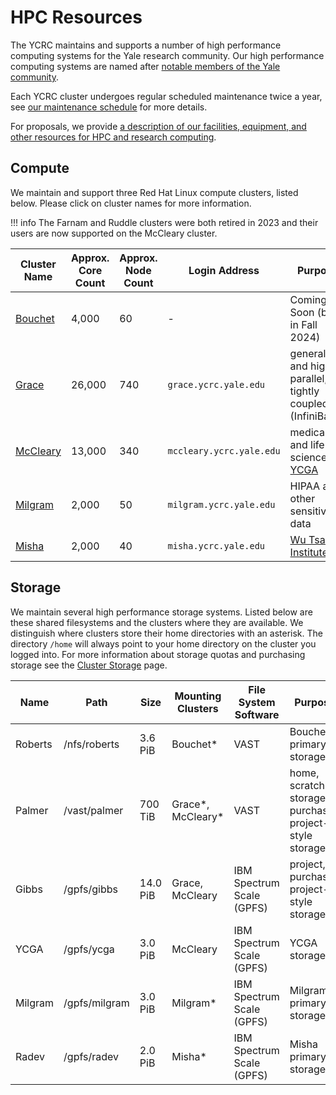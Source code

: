# HPC Resources

The YCRC maintains and supports a number of high performance computing systems for the Yale research community. Our high performance computing systems are named after [notable members of the Yale community](https://research.computing.yale.edu/about/hpc-resources).

Each YCRC cluster undergoes regular scheduled maintenance twice a year, see [our maintenance schedule](/clusters/maintenance) for more details.

For proposals, we provide [a description of our facilities, equipment, and other resources for HPC and research computing](https://docs.google.com/document/d/1TRoXlMd8muiFP8NUp6g00tl0QAV5P8KScnC0vBv6oBA).

## Compute

We maintain and support three Red Hat Linux compute clusters, listed below. Please click on cluster names for more information. 

!!! info
    The Farnam and Ruddle clusters were both retired in 2023 and their users are now supported on the McCleary cluster.

| Cluster Name        | Approx. Core Count | Approx. Node Count | Login Address<img width=200/> | Purpose                                                            |
|---------------------|--------------------|---------------------|-------------------------------|-------------------------------------------------------------------|
| [Bouchet](bouchet)  | 4,000              | 60                  | -                            | Coming Soon (beta in Fall 2024)                  |
| [Grace](grace)      | 26,000             | 740                 | `grace.ycrc.yale.edu`          | general and highly parallel, tightly coupled (InfiniBand)|
| [McCleary](mccleary)| 13,000             | 340                 | `mccleary.ycrc.yale.edu`      | medical and life science, [YCGA](http://ycga.yale.edu/)     |
| [Milgram](milgram)  | 2,000              | 50                 | `milgram.ycrc.yale.edu`        | HIPAA and other sensitive data                |
| [Misha](misha)      | 2,000              | 40                  | `misha.ycrc.yale.edu`        | [Wu Tsai Institute](http://wti.yale.edu)                    |


## Storage

We maintain several high performance storage systems. Listed below are these shared filesystems and the clusters where they are available. We distinguish where clusters store their home directories with an asterisk. The directory `/home` will always point to your home directory on the cluster you logged into. For more information about storage quotas and purchasing storage see the [Cluster Storage](/data/hpc-storage) page.

| Name     | Path          | Size     | Mounting Clusters       | File System Software      | Purpose                                  |
|----------|---------------|----------|-------------------------|---------------------------|------------------------------------------|
| Roberts  | /nfs/roberts  | 3.6 PiB  | Bouchet\*               | VAST                      | Bouchet primary storage                  |
| Palmer   | /vast/palmer  | 700 TiB  | Grace\*, McCleary\*     | VAST                      | home, scratch storage, purchased project-style storage |
| Gibbs    | /gpfs/gibbs   | 14.0 PiB | Grace, McCleary         | IBM Spectrum Scale (GPFS) | project, purchased project-style storage |
| YCGA     | /gpfs/ycga    | 3.0 PiB  | McCleary                | IBM Spectrum Scale (GPFS) | YCGA storage                             |
| Milgram  | /gpfs/milgram | 3.0 PiB  | Milgram\*               | IBM Spectrum Scale (GPFS) | Milgram primary storage                  |
| Radev    | /gpfs/radev   | 2.0 PiB  | Misha\*                 | IBM Spectrum Scale (GPFS) | Misha primary storage                    |

